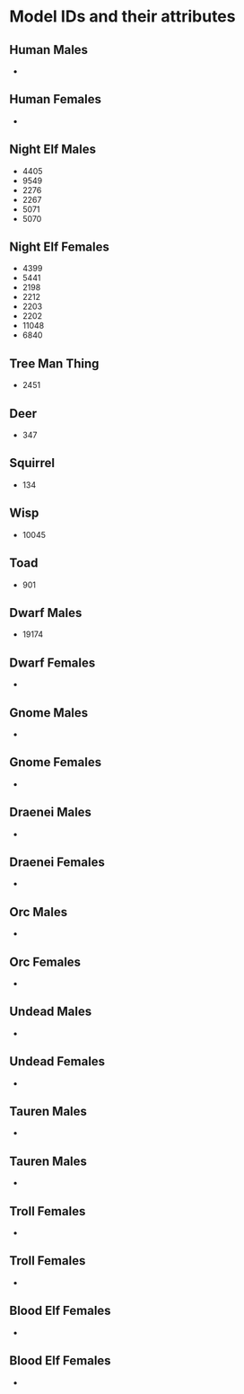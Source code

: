 # Model IDs and their attributes

## Human Males

- 

## Human Females

- 

## Night Elf Males

- 4405
- 9549
- 2276
- 2267
- 5071
- 5070

## Night Elf Females

- 4399
- 5441
- 2198
- 2212
- 2203
- 2202
- 11048
- 6840

## Tree Man Thing

- 2451 

## Deer

- 347

## Squirrel

- 134

## Wisp

- 10045

## Toad

- 901

## Dwarf Males

- 19174

## Dwarf Females

- 

## Gnome Males

- 

## Gnome Females

- 

## Draenei Males

- 

## Draenei Females

- 

## Orc Males

- 

## Orc Females

- 

## Undead Males

- 

## Undead Females

- 

## Tauren Males

- 

## Tauren Males

- 

## Troll Females

- 

## Troll Females

- 

## Blood Elf Females

- 

## Blood Elf Females

- 
